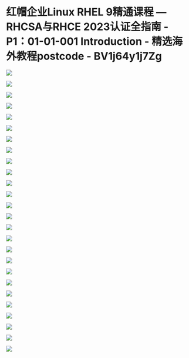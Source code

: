 # 红帽企业Linux RHEL 9精通课程 — RHCSA与RHCE 2023认证全指南 - P1：01-01-001 Introduction - 精选海外教程postcode - BV1j64y1j7Zg

![](img/b5f8957deca52a822c4ba2f8883608a3_0.png)

![](img/b5f8957deca52a822c4ba2f8883608a3_1.png)

![](img/b5f8957deca52a822c4ba2f8883608a3_2.png)

![](img/b5f8957deca52a822c4ba2f8883608a3_3.png)

![](img/b5f8957deca52a822c4ba2f8883608a3_4.png)

![](img/b5f8957deca52a822c4ba2f8883608a3_5.png)

![](img/b5f8957deca52a822c4ba2f8883608a3_6.png)

![](img/b5f8957deca52a822c4ba2f8883608a3_7.png)

![](img/b5f8957deca52a822c4ba2f8883608a3_8.png)

![](img/b5f8957deca52a822c4ba2f8883608a3_9.png)

![](img/b5f8957deca52a822c4ba2f8883608a3_10.png)

![](img/b5f8957deca52a822c4ba2f8883608a3_11.png)

![](img/b5f8957deca52a822c4ba2f8883608a3_12.png)

![](img/b5f8957deca52a822c4ba2f8883608a3_13.png)

![](img/b5f8957deca52a822c4ba2f8883608a3_14.png)

![](img/b5f8957deca52a822c4ba2f8883608a3_15.png)

![](img/b5f8957deca52a822c4ba2f8883608a3_16.png)

![](img/b5f8957deca52a822c4ba2f8883608a3_17.png)

![](img/b5f8957deca52a822c4ba2f8883608a3_18.png)

![](img/b5f8957deca52a822c4ba2f8883608a3_19.png)

![](img/b5f8957deca52a822c4ba2f8883608a3_20.png)

![](img/b5f8957deca52a822c4ba2f8883608a3_21.png)

![](img/b5f8957deca52a822c4ba2f8883608a3_22.png)

![](img/b5f8957deca52a822c4ba2f8883608a3_23.png)

![](img/b5f8957deca52a822c4ba2f8883608a3_24.png)

![](img/b5f8957deca52a822c4ba2f8883608a3_25.png)
